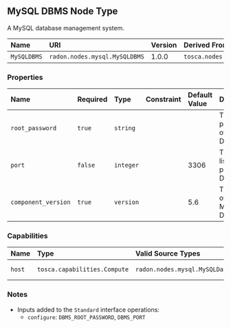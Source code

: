 ## MySQL DBMS Node Type

A MySQL database management system.

| Name | URI | Version | Derived From |
|:---- |:--- |:------- |:------------ |
| `MySQLDBMS` | `radon.nodes.mysql.MySQLDBMS` | 1.0.0 | `tosca.nodes.DBMS` |

### Properties

| Name | Required | Type | Constraint | Default Value | Description | 
|:---- |:-------- |:---- |:---------- |:------------- |:----------- |
| `root_password`  | `true`  | `string` |   |   | The root password of the DBMS  |
| `port` | `false` | `integer` |   | 3306 | The listening port of the DBMS |
| `component_version` | `true` | `version` |   | 5.6 | The version of the MySQL DBMS |

### Capabilities

| Name | Type | Valid Source Types | Occurrences |
|:---- |:---- |:------------------ |:----------- |
|`host`| `tosca.capabilities.Compute`| `radon.nodes.mysql.MySQLDatabase` | [1, UNBOUNDED] |

### Notes

* Inputs added to the `Standard` interface operations:
    * `configure`: `DBMS_ROOT_PASSWORD`, `DBMS_PORT`

